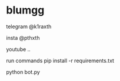 # blumgg

telegram @k1raxth



insta @pthxth


youtube ..



run commands 
pip install -r requirements.txt



python bot.py
